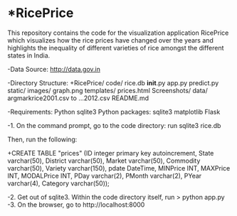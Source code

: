 *RicePrice
=========

This repository contains the code for the visualization application RicePrice which visualizes how the rice prices have changed over the years and highlights the inequality of different varieties of rice amongst the different states in India.

-Data Source: http://data.gov.in

-Directory Structure:
+RicePrice/
	code/
		rice.db
		__init__.py
		app.py
		predict.py
		static/
			images/
				graph.png
		templates/
			prices.html
	Screenshots/
	data/
		argmarkrice2001.csv to ...2012.csv
	README.md

-Requirements:
Python
sqlite3
Python packages:
sqlite3
matplotlib
Flask


-1. On the command prompt, go to the code directory:
run sqlite3 rice.db

Then, run the following:

+CREATE TABLE "prices" (ID integer primary key autoincrement,
                                      State varchar(50),
                                      District varchar(50),
                                      Market varchar(50),
                                      Commodity varchar(50),
                                      Variety varchar(150),
                                      pdate DateTime,
                                      MINPrice INT,
                                      MAXPrice INT,
                                      MODALPrice INT,
                                      PDay varchar(2),
                                      PMonth varchar(2),
                                      PYear varchar(4),
                                      Category varchar(50));

-2. Get out of sqlite3. Within the code directory itself, run > python app.py
-3. On the browser, go to http://localhost:8000

